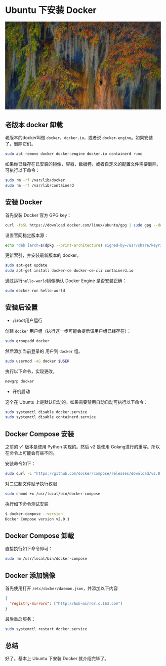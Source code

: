 # Ubuntu 下安装 Docker

![](../images/20211030.jpg)

## 老版本 docker 卸载

老版本的docker叫做 `docker`，`docker.io`，或者说 `docker-engine`。如果安装了，删除它们。

```bash
sudo apt remove docker docker-engine docker.io containerd runc
```

如果你已经存在已安装的镜像，容器，数据卷，或者自定义的配置文件需要删除，可执行以下命令：

```bash
sudo rm -rf /var/lib/docker
sudo rm -rf /var/lib/containerd
```

## 安装 Docker

首先安装 Docker 官方 GPG key：

```bash
curl -fsSL https://download.docker.com/linux/ubuntu/gpg | sudo gpg --dearmor -o /usr/share/keyrings/docker-archive-keyring.gpg
```

设置官网稳定版本源：

```bash
echo "deb [arch=$(dpkg --print-architecture) signed-by=/usr/share/keyrings/docker-archive-keyring.gpg] https://download.docker.com/linux/ubuntu $(lsb_release -cs) stable" | sudo tee /etc/apt/sources.list.d/docker.list > /dev/null
```

更新索引，并安装最新版本的 docker。

```bash
sudo apt-get update
sudo apt-get install docker-ce docker-ce-cli containerd.io
```

通过运行`hello-world`镜像确认 Docker Engine 是否安装正确：

```bash
sudo docker run hello-world
```

## 安装后设置

- 非root用户运行

创建 `docker` 用户组（执行这一步可能会提示该用户组已经存在）：

```bash
sudo groupadd docker
```

然后添加当前登录的 用户到 `docker` 组。

```bash
sudo usermod -aG docker $USER
```

执行以下命令，实现更改。

```bash
newgrp docker 
```

- 开机启动

这个在 Ubuntu 上是默认启动的。如果需要禁用自动自动可执行以下命令：

```bash
sudo systemctl disable docker.service
sudo systemctl disable containerd.service
```

## Docker Compose 安装

之前的 v1 版本是使用 Python 实现的。然后 v2 是使用 Golang进行的重写。所以在命令上可能会有些不同。

安装命令如下：

```bash
sudo curl -L "https://github.com/docker/compose/releases/download/v2.0.1/docker-compose-$(uname -s)-$(uname -m)" -o /usr/local/bin/docker-compose
```

对二进制文件赋予执行权限

```bash
sudo chmod +x /usr/local/bin/docker-compose
```

执行如下命令测试安装

```bash
$ docker-compose --version
Docker Compose version v2.0.1
```

## Docker Compose 卸载

直接执行如下命令即可：

```bash
sudo rm /usr/local/bin/docker-compose
```

## Docker 添加镜像

首先使用打开 `/etc/docker/daemon.json`，并添加以下内容

```json
{
  "registry-mirrors": ["http://hub-mirror.c.163.com"]
}
```

最后重启服务：

```bash
sudo systemctl restart docker.service
```

## 总结

好了。基本上 Ubuntu 下安装 Docker 就介绍完毕了。